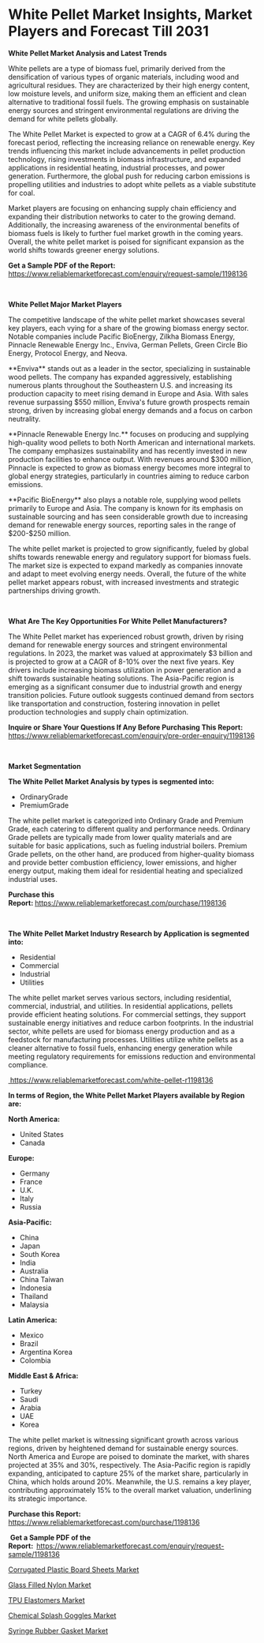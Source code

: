 <p><h1>White Pellet Market Insights, Market Players and Forecast Till 2031</h1></p><p><strong>White Pellet Market Analysis and Latest Trends</strong></p>
<p><p>White pellets are a type of biomass fuel, primarily derived from the densification of various types of organic materials, including wood and agricultural residues. They are characterized by their high energy content, low moisture levels, and uniform size, making them an efficient and clean alternative to traditional fossil fuels. The growing emphasis on sustainable energy sources and stringent environmental regulations are driving the demand for white pellets globally.</p><p>The White Pellet Market is expected to grow at a CAGR of 6.4% during the forecast period, reflecting the increasing reliance on renewable energy. Key trends influencing this market include advancements in pellet production technology, rising investments in biomass infrastructure, and expanded applications in residential heating, industrial processes, and power generation. Furthermore, the global push for reducing carbon emissions is propelling utilities and industries to adopt white pellets as a viable substitute for coal.</p><p>Market players are focusing on enhancing supply chain efficiency and expanding their distribution networks to cater to the growing demand. Additionally, the increasing awareness of the environmental benefits of biomass fuels is likely to further fuel market growth in the coming years. Overall, the white pellet market is poised for significant expansion as the world shifts towards greener energy solutions.</p></p>
<p><strong>Get a Sample PDF of the Report:&nbsp;</strong> <a href="https://www.reliablemarketforecast.com/enquiry/request-sample/1198136?utm_campaign=1117&utm_medium=2&utm_source=Github&utm_content=ia&utm_term=07112024&utm_id=white-pellet">https://www.reliablemarketforecast.com/enquiry/request-sample/1198136</a></p>
<p>&nbsp;</p>
<p><strong>White Pellet Major Market Players</strong></p>
<p><p>The competitive landscape of the white pellet market showcases several key players, each vying for a share of the growing biomass energy sector. Notable companies include Pacific BioEnergy, Zilkha Biomass Energy, Pinnacle Renewable Energy Inc., Enviva, German Pellets, Green Circle Bio Energy, Protocol Energy, and Neova.</p><p>**Enviva** stands out as a leader in the sector, specializing in sustainable wood pellets. The company has expanded aggressively, establishing numerous plants throughout the Southeastern U.S. and increasing its production capacity to meet rising demand in Europe and Asia. With sales revenue surpassing $550 million, Enviva's future growth prospects remain strong, driven by increasing global energy demands and a focus on carbon neutrality.</p><p>**Pinnacle Renewable Energy Inc.** focuses on producing and supplying high-quality wood pellets to both North American and international markets. The company emphasizes sustainability and has recently invested in new production facilities to enhance output. With revenues around $300 million, Pinnacle is expected to grow as biomass energy becomes more integral to global energy strategies, particularly in countries aiming to reduce carbon emissions.</p><p>**Pacific BioEnergy** also plays a notable role, supplying wood pellets primarily to Europe and Asia. The company is known for its emphasis on sustainable sourcing and has seen considerable growth due to increasing demand for renewable energy sources, reporting sales in the range of $200-$250 million.</p><p>The white pellet market is projected to grow significantly, fueled by global shifts towards renewable energy and regulatory support for biomass fuels. The market size is expected to expand markedly as companies innovate and adapt to meet evolving energy needs. Overall, the future of the white pellet market appears robust, with increased investments and strategic partnerships driving growth.</p></p>
<p>&nbsp;</p>
<p><strong>What Are The Key Opportunities For White Pellet Manufacturers?</strong></p>
<p><p>The White Pellet market has experienced robust growth, driven by rising demand for renewable energy sources and stringent environmental regulations. In 2023, the market was valued at approximately $3 billion and is projected to grow at a CAGR of 8-10% over the next five years. Key drivers include increasing biomass utilization in power generation and a shift towards sustainable heating solutions. The Asia-Pacific region is emerging as a significant consumer due to industrial growth and energy transition policies. Future outlook suggests continued demand from sectors like transportation and construction, fostering innovation in pellet production technologies and supply chain optimization.</p></p>
<p><strong>Inquire or Share Your Questions If Any Before Purchasing This Report:</strong> <a href="https://www.reliablemarketforecast.com/enquiry/pre-order-enquiry/1198136?utm_campaign=1117&utm_medium=2&utm_source=Github&utm_content=ia&utm_term=07112024&utm_id=white-pellet">https://www.reliablemarketforecast.com/enquiry/pre-order-enquiry/1198136</a></p>
<p>&nbsp;</p>
<p><strong>Market Segmentation</strong></p>
<p><strong>The White Pellet Market Analysis by types is segmented into:</strong></p>
<p><ul><li>OrdinaryGrade</li><li>PremiumGrade</li></ul></p>
<p><p>The white pellet market is categorized into Ordinary Grade and Premium Grade, each catering to different quality and performance needs. Ordinary Grade pellets are typically made from lower quality materials and are suitable for basic applications, such as fueling industrial boilers. Premium Grade pellets, on the other hand, are produced from higher-quality biomass and provide better combustion efficiency, lower emissions, and higher energy output, making them ideal for residential heating and specialized industrial uses.</p></p>
<p><strong>Purchase this Report:&nbsp;</strong><a href="https://www.reliablemarketforecast.com/purchase/1198136?utm_campaign=1117&utm_medium=2&utm_source=Github&utm_content=ia&utm_term=07112024&utm_id=white-pellet">https://www.reliablemarketforecast.com/purchase/1198136</a></p>
<p>&nbsp;</p>
<p><strong>The White Pellet Market Industry Research by Application is segmented into:</strong></p>
<p><ul><li>Residential</li><li>Commercial</li><li>Industrial</li><li>Utilities</li></ul></p>
<p><p>The white pellet market serves various sectors, including residential, commercial, industrial, and utilities. In residential applications, pellets provide efficient heating solutions. For commercial settings, they support sustainable energy initiatives and reduce carbon footprints. In the industrial sector, white pellets are used for biomass energy production and as a feedstock for manufacturing processes. Utilities utilize white pellets as a cleaner alternative to fossil fuels, enhancing energy generation while meeting regulatory requirements for emissions reduction and environmental compliance.</p></p>
<p><a href="https://www.reliablemarketforecast.com/white-pellet-r1198136?utm_campaign=1117&utm_medium=2&utm_source=Github&utm_content=ia&utm_term=07112024&utm_id=white-pellet">&nbsp;https://www.reliablemarketforecast.com/white-pellet-r1198136</a></p>
<p><strong>In terms of Region, the White Pellet Market Players available by Region are:</strong></p>
<p>
    <p> <strong> North America: </strong>
        <ul>
            <li>United States</li>
            <li>Canada</li>
        </ul>
        </p> 
    <p> <strong> Europe: </strong>
        <ul>
            <li>Germany</li>
            <li>France</li>
            <li>U.K.</li>
            <li>Italy</li>
            <li>Russia</li>
        </ul>
        </p> 
    <p> <strong> Asia-Pacific: </strong>
        <ul>
            <li>China</li>
            <li>Japan</li>
            <li>South Korea</li>
            <li>India</li>
            <li>Australia</li>
            <li>China Taiwan</li>
            <li>Indonesia</li>
            <li>Thailand</li>
            <li>Malaysia</li>
        </ul>
        </p> 
    <p> <strong> Latin America: </strong>
        <ul>
            <li>Mexico</li>
            <li>Brazil</li>
            <li>Argentina Korea</li>
            <li>Colombia</li>
        </ul>
        </p> 
    <p> <strong> Middle East & Africa: </strong>
        <ul>
            <li>Turkey</li>
            <li>Saudi</li>
            <li>Arabia</li>
            <li>UAE</li>
            <li>Korea</li>
        </ul>
    </p>
    </p>
<p><p>The white pellet market is witnessing significant growth across various regions, driven by heightened demand for sustainable energy sources. North America and Europe are poised to dominate the market, with shares projected at 35% and 30%, respectively. The Asia-Pacific region is rapidly expanding, anticipated to capture 25% of the market share, particularly in China, which holds around 20%. Meanwhile, the U.S. remains a key player, contributing approximately 15% to the overall market valuation, underlining its strategic importance.</p></p>
<p><strong>Purchase this Report: </strong><a href="https://www.reliablemarketforecast.com/purchase/1198136?utm_campaign=1117&utm_medium=2&utm_source=Github&utm_content=ia&utm_term=07112024&utm_id=white-pellet">https://www.reliablemarketforecast.com/purchase/1198136</a></p>
<p>&nbsp;<strong>Get a Sample PDF of the Report:&nbsp;&nbsp;</strong><a href="https://www.reliablemarketforecast.com/enquiry/request-sample/1198136?utm_campaign=1117&utm_medium=2&utm_source=Github&utm_content=ia&utm_term=07112024&utm_id=white-pellet">https://www.reliablemarketforecast.com/enquiry/request-sample/1198136</a></p>
<p><strong></strong></p>
<p><p><a href="https://github.com/cairotmbrowne3cq/Market-Research-Report-List-1/blob/main/corrugated-plastic-board-sheets-market.md?utm_campaign=1117&utm_medium=2&utm_source=Github&utm_content=ia&utm_term=07112024&utm_id=white-pellet">Corrugated Plastic Board Sheets Market</a></p><p><a href="https://github.com/rieuydbalon3b/Market-Research-Report-List-1/blob/main/glass-filled-nylon-market.md?utm_campaign=1117&utm_medium=2&utm_source=Github&utm_content=ia&utm_term=07112024&utm_id=white-pellet">Glass Filled Nylon Market</a></p><p><a href="https://github.com/siennagx1ahafter/Market-Research-Report-List-1/blob/main/tpu-elastomers-market.md?utm_campaign=1117&utm_medium=2&utm_source=Github&utm_content=ia&utm_term=07112024&utm_id=white-pellet">TPU Elastomers Market</a></p><p><a href="https://issuu.com/reportprime-2/docs/chemical-splash-goggles-market-size_c6ba7eb1cd18b2?utm_campaign=1117&utm_medium=2&utm_source=Github&utm_content=ia&utm_term=07112024&utm_id=white-pellet">Chemical Splash Goggles Market</a></p><p><a href="https://issuu.com/reportprime-2/docs/syringe-rubber-gasket-market-size-2_1b78fab6ee1739?utm_campaign=1117&utm_medium=2&utm_source=Github&utm_content=ia&utm_term=07112024&utm_id=white-pellet">Syringe Rubber Gasket Market</a></p></p>